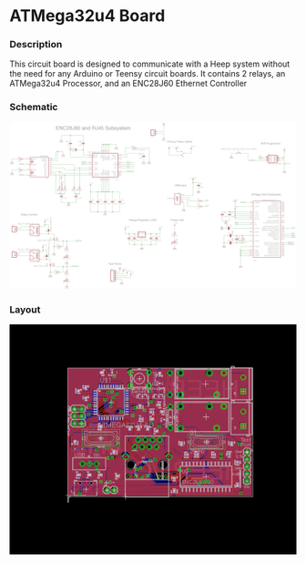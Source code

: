 # ATMega32u4 Board

### Description

This circuit board is designed to communicate with a Heep system without the need for any Arduino or Teensy circuit boards. It contains 2 relays, an ATMega32u4 Processor, and an ENC28J60 Ethernet Controller

### Schematic

![alt text](Heep32u4Board.png "Schematic")

### Layout

![alt text](Heep32u4Layout.png "Layout")
